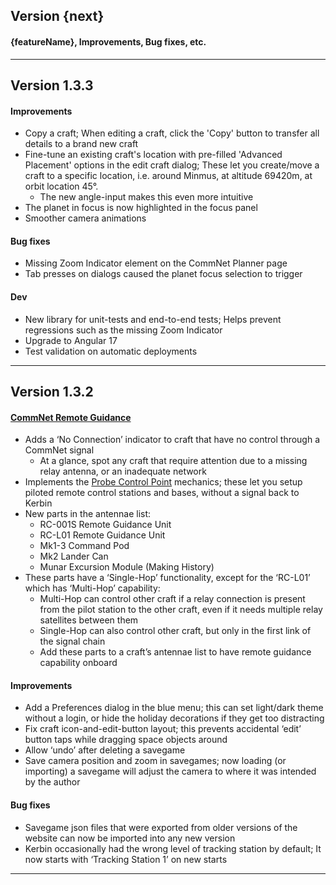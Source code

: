 ## Version {next}

#### {featureName}, Improvements, Bug fixes, etc.

---

## Version 1.3.3

#### Improvements
- Copy a craft; When editing a craft, click the 'Copy' button to transfer all details to a brand new craft
- Fine-tune an existing craft's location with pre-filled 'Advanced Placement' options in the edit craft dialog; These let you create/move a craft to a specific location, i.e. around Minmus, at altitude 69420m, at orbit location 45°.
  - The new angle-input makes this even more intuitive
- The planet in focus is now highlighted in the focus panel
- Smoother camera animations

#### Bug fixes
- Missing Zoom Indicator element on the CommNet Planner page
- Tab presses on dialogs caused the planet focus selection to trigger

#### Dev
- New library for unit-tests and end-to-end tests; Helps prevent regressions such as the missing Zoom Indicator
- Upgrade to Angular 17
- Test validation on automatic deployments

---

## Version 1.3.2

#### [CommNet Remote Guidance](https://ksp-visual-calculator.blaarkies.com/commnet-planner) 
- Adds a ‘No Connection’ indicator to craft that have no control through a CommNet signal
  - At a glance, spot any craft that require attention due to a missing relay antenna, or an inadequate network
- Implements the [Probe Control Point](https://wiki.kerbalspaceprogram.com/wiki/Probe_Control_Point) mechanics; these let you setup piloted remote control stations and bases, without a signal back to Kerbin
- New parts in the antennae list:
  - RC-001S Remote Guidance Unit
  - RC-L01 Remote Guidance Unit
  - Mk1-3 Command Pod
  - Mk2 Lander Can
  - Munar Excursion Module (Making History)
- These parts have a ‘Single-Hop’ functionality, except for the ‘RC-L01’ which has ‘Multi-Hop’ capability:
  - Multi-Hop can control other craft if a relay connection is present from the pilot station to the other craft, even if it needs multiple relay satellites between them
  - Single-Hop can also control other craft, but only in the first link of the signal chain
  - Add these parts to a craft’s antennae list to have remote guidance capability onboard
    
#### Improvements
- Add a Preferences dialog in the blue menu; this can set light/dark theme without a login, or hide the holiday decorations if they get too distracting
- Fix craft icon-and-edit-button layout; this prevents accidental ‘edit’ button taps while dragging space objects around
- Allow ‘undo’ after deleting a savegame
- Save camera position and zoom in savegames; now loading (or importing) a savegame will adjust the camera to where it was intended by the author

#### Bug fixes
- Savegame json files that were exported from older versions of the website can now be imported into any new version
- Kerbin occasionally had the wrong level of tracking station by default; It now starts with ‘Tracking Station 1’ on new starts

---

